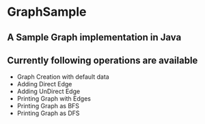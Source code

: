 # GraphSample

## A Sample Graph implementation in Java

## Currently following operations are available

* Graph Creation with default data
* Adding Direct Edge
* Adding UnDirect Edge
* Printing Graph with Edges
* Printing Graph as BFS
* Printing Graph as DFS

